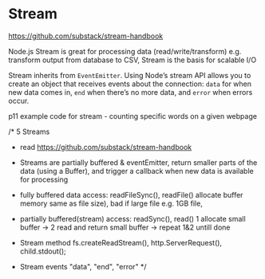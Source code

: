 # Stream

https://github.com/substack/stream-handbook

Node.js Stream is great for processing data (read/write/transform) e.g. transform output from database to CSV, Stream is the basis for scalable I/O 

Stream inherits from `EventEmitter`. Using Node’s stream API allows you to create an object that receives events about the connection: `data` for when new data comes in, `end` when there’s no more data, and `error` when errors occur.


p11 example code for stream - counting specific words on a given webpage

/* 5 Streams
- read https://github.com/substack/stream-handbook
- Streams are partially buffered & eventEmitter, return smaller parts of the data (using a Buffer), and trigger a callback when new data is available for processing
- fully buffered data access: readFileSync(), readFile()
allocate buffer memory same as file size), bad if large file e.g. 1GB file,
- partially buffered(stream) access: readSync(), read()
1 allocate small buffer -> 2 read and return small buffer -> repeat 1&2 untill done

- Stream method
 fs.createReadStream(), http.ServerRequest(), child.stdout();
- Stream events
 "data", "end", "error"
*/
